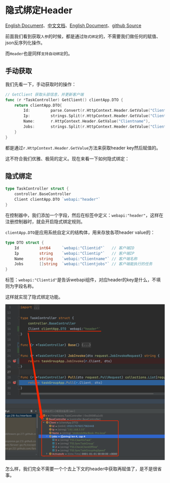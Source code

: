 # 隐式绑定Header
[English Document](https://farseer-go.gitee.io/en-us/)、[中文文档](https://farseer-go.gitee.io/)、[English Document](https://farseer-go.github.io/doc/en-us/)、[github Source](https://github.com/farseer-go/webapi)

前面我们看到获取`入参`的时候，都是通过`隐式绑定`的，不需要我们做任何的赋值、json反序列化操作。

而`Header`也是同样`支持自动绑定`的。

## 手动获取
我们先看一下，手动获取时的操作：
```go
// GetClient 获取头部信息，并更新客户端
func (r *TaskController) GetClient() clientApp.DTO {
    return clientApp.DTO{
		Id:         parse.Convert(r.HttpContext.Header.GetValue("Clientid"), int64(0)),
		Ip:         strings.Split(r.HttpContext.Header.GetValue("Clientip"), ",")[0],
		Name:       r.HttpContext.Header.GetValue("Clientname"),
		Jobs:       strings.Split(r.HttpContext.Header.GetValue("Clientjobs"), ","),
	}
}
```
都是通过`r.HttpContext.Header.GetValue`方法来获取header key然后赋值的。

这不符合我们优雅、极简的定义。现在来看一下如何隐式绑定：

## 隐式绑定
```go
type TaskController struct {
	controller.BaseController
	Client clientApp.DTO `webapi:"header"`
}
```
在控制器中，我们添加一个字段，然后在标签中定义：`webapi:"header"`，这样在注册控制器时，就会开启隐式绑定规则。

`clientApp.DTO`是应用系统自定义的结构体，用来存放各项header value的：
```go
type DTO struct {
	Id         int64     `webapi:"Clientid"`   // 客户端ID
	Ip         string    `webapi:"Clientip"`   // 客户端IP
	Name       string    `webapi:"Clientname"` // 客户端名称
	Jobs       []string  `webapi:"Clientjobs"` // 客户端能执行的任务
}
```
标签：`webapi:"Clientid"`是告诉webapi组件，对应header的key是什么，不填则为字段名称。

这样就实现了隐式绑定功能。

![logo](autoBindHeader.png)

怎么样，我们完全不需要一个个去上下文的header中获取再赋值了，是不是很省事。
